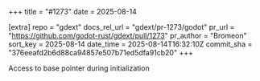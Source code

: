 +++
title = "#1273"
date = 2025-08-14

[extra]
repo = "gdext"
docs_rel_url = "gdext/pr-1273/godot"
pr_url = "https://github.com/godot-rust/gdext/pull/1273"
pr_author = "Bromeon"
sort_key = 2025-08-14
date_time = 2025-08-14T16:32:10Z
commit_sha = "376eeafd2b6d88ca94857e507b71ed5dfa91cb20"
+++

Access to base pointer during initialization
